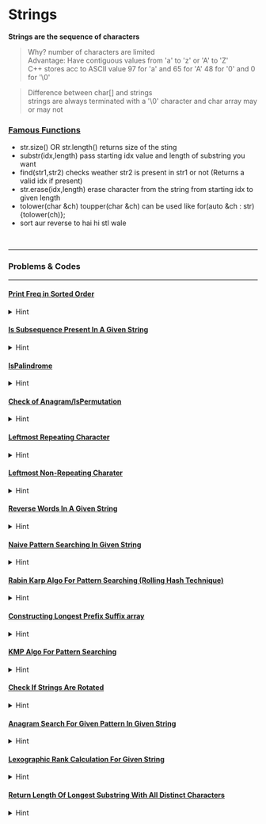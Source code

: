# Strings

**Strings are the sequence of characters** <br>
>Why? number of characters are limited <br>
Advantage: Have contiguous values from 'a' to 'z'  or 'A' to 'Z'<br>
C++ stores acc to ASCII value 97 for 'a' and 65 for 'A'  48 for '0' and 0 for '\0'<br>

>Difference between char[] and strings<br>
strings are always terminated with a '\0' character and char array may or may not<br>


### [Famous Functions](Strings/FamousFuctions.cpp)
 - str.size() OR str.length() returns size of the sting
 - substr(idx,length)  pass starting idx value and length of substring you want
 - find(str1,str2) checks weather str2 is present in str1 or not (Returns a valid idx if present)
 - str.erase(idx,length) erase character from the string from starting idx to given length
 - tolower(char &ch)  toupper(char &ch)  can be used like for(auto &ch : str){tolower(ch)};
 - sort aur reverse to hai hi stl wale

<br>

---
### Problems & Codes
---


#### [Print Freq in Sorted Order]()
<details>
<summary>Hint</summary>

    
    Naive sol: O(Nsq) two loops count indvidual frequencies of every char
    O(N): maintain a count arr[26] = {0} for char 'a' to 'z' 
    and traverse string and do count[str[i]-'a']++; to increase the count of freq
    print from count array as char = i+'a'  and freq = count[i];



</details>




#### [Is Subsequence Present In A Given String](Strings/IsSubseqPresent.cpp)
<details>
<summary>Hint</summary>

    
    Subsequence ka matlab kuch characters agar hata de strings se fir string ko same order me read kre
    //Direct Method s1.find(s2) agar return kare idx from 0 to s1.size()-1 to YES o/w NO

    //Iterative 
    //Two Pointers i = 0; j = 0;
    increment both i and j if s1[i] == s2[j] 
        else increment only i    until i<s1.size() && j < s2.size()

        At last check if(j == s2.size()) aur not if yes print "YES" o/w "NO"
    
    //Same thing can be done through rcrsn f(s1,s2,n1,n2)   
        //base case if (n2 == 0) return true;  if(n1 == 0) return false; 
        like return (s1[n1-1] == s2[n2-1])? f(s1,s2,n1-1,n2-1) : f(s1,s2,n1-1,n2);






</details>




#### [IsPalindrome](Strings/IsPalindrome.cpp)
<details>
<summary>Hint</summary>

    
    Naive sol reverse and check if s1 == s2 or not

    Two iterator solution si = 0; ei = n-1
    while(si<ei){
        if(str[si] != str[ei]){
            return false;
        }
        si++;
        ei--;
    }

    Same can be done through rcrsn as f(str,si,ei)
    base case si>ei return true;
    return str[si] == str[ei] && f(str,si+1,ei-1)



</details>




#### [Check of Anagram/IsPermutation](Strings/IsAnagram_Permutation.cpp)
<details>
<summary>Hint</summary>

    
    Naive sol sort both and equate

    Optimized:
    chk freq of all ch in str1 equals freq of all chars in str2 or not
    calc freq using a 256 size array and chk do freq[str1[i]]++ and freq[str2[i]]-- chk for all 0s at last






</details>




#### [Leftmost Repeating Character](Strings/LeftmostRepeatingCharacter.cpp)
<details>
<summary>Hint</summary>

    
    Output the index of leftmost character that repeats in a given string

    Naive sol O(Nsq) break loop instantly if we found a repeating character

    Optimized:
        Using Aux Space: map<ch,ll> first val stores char and second stores leftmost idx of that char
        as soon as char is already present in array we update aur res as min(res,map.second)

        Another without using map

        2-Traversal of string
        Maintain a frequency arr and count frequencies
        Traverse string again and check for char with freq greater than 1


        More Optimized 1-Traversal + constant traversal of freq i.e.256 at max
        traverse string from right to left and take ans = -1
        //maintain a boolean visited array for  each char if(it is visited)set ans = i;



</details>




#### [Leftmost Non-Repeating Charater](Strings/LeftmostNonRepChar.cpp)
<details>
<summary>Hint</summary>

    
    Naive sol O(Nsq) two loops

    2 Traversal
    1st traversal: Frequency array
    2nd traversal: if(freq[str[i]]) == 1 print idx

    1 Traversal + const traversal sol

    Create a firstIdx array with all entries -1
    store firstIdx at very first occ of char 
    if firstIdx[str[i]] != -1 and char repeats make it -2

    NOW traverse firstIdx array ans = min(ans,firstIdx[str[i]]) if it is not -1 and -2





</details>




#### [Reverse Words In A Given String](Strings/ReverseWordsInAnString.cpp)
<details>
<summary>Hint</summary>

    
    Naive sol : Maintain a stack of words and print them

    Reverse whole string 
    then reverse each words again
    take care of corner condition i.e. for first word



</details>




#### [Naive Pattern Searching In Given String](Strings/NaivePatternSearching.cpp)
<details>
<summary>Hint</summary>

    Har window ke liye chk kro kya wo pattern se match krta hai kya 
    agar sare distincts char hai pattern me to TC  O(N)
    repeated bhi hai to TC O((N-M+1)*M)
    Sare index print krte jao jaha bhi pattern complete hua uska i-m+1 th idx
    


</details>




#### [Rabin Karp Algo For Pattern Searching (Rolling Hash Technique)](Strings/RabinKarpPatternSearching.cpp)
<details>
<summary>Hint</summary>

    
    It uses rolling hash teqnique basically we compute hash func for first window of str and pattern

    for every window we check if hash value matches we will compare for that window only

    we will calculate hash value for every next window using previous windows

    we can choose weighted sum as a hash function and taking%m to avoid overflows m shlould  be big and prime



</details>




#### [Constructing Longest Prefix Suffix array](Strings/LongestProperPerfixSuffixArray.cpp)
<details>
<summary>Hint</summary>

    
    Naive sol : O(N cube)
    we will fill lps array using longPropPreSuff(str,i+1)  for i = 0 to n

    longPropPreSuff(str,n) what will it do 
    it will check for len = n-1 to len = 1 whenever prefix = suffix 
        i.e. all str[i] = str[n-len+i] where i ranges from 0 to len-1
        return len
    
    otherwise return 0

    Efficient Solution O(N): atmost 2n 
    //we will compute lps[i] using len and lps[0] to lps[i-1]

    //lps[0] = 0 always

    ll i = 1, len = 0;

    while(i < n){
        if(str[i] == str[len]){
            len++; lps[i] = len; i++;
        }
        else{
            if(len == 0){
                lps[i] = 0; i++;
            }
            else{
                len = lps[i-1];
            }
            //we are not incrementing i here and checking for valid len from previous lps values
        }
    }




</details>




#### [KMP Algo For Pattern Searching](Strings/KMP_PatternSearching_LPS.cpp)
<details>
<summary>Hint</summary>

    
    we will use above method to precompute lps array of pattern 
    now we will check for every window and shift pattern accordingly

    ll i = 0, j = 0;
    while(i < n){
        if(str[i] == pattern[j]){
            i++; j++;
        }
        if(j == m){
            print(i-m) and set j = lps[m-1];
            //we will chk for next window and had set j accordingly to shift pattern
        }
        else if(i < n && pattern[j] != str[i]){
            if(j == 0)i++;
            else j = lps[j-1]; again we shifted pattern
        }
    }



</details>





#### [Check If Strings Are Rotated](Strings/IsRotated.cpp)
<details>
<summary>Hint</summary>

    Naive O(Nsq) solution check all roatations of s1 possible one by one at any point if s1 equals s2 return true

    Optimized: (O(N)*const) Can use % operator to find presence of s2 in s1 but we have another badhiya option
    concatenate s1 with itself i.e. s1 += s1;
    now using stl find funcn if s1.find(s2) return a valid idx from 0 to 2n return yes o/w no


</details>


#### [Anagram Search For Given Pattern In Given String](Strings/IsPatternPresentInAnyAnagram.cpp)
<details>
<summary>Hint</summary>

    Naive sol for every anagram(permutation of pattern) chk its presence in str O(Fact(m)* m)

    
    take two freq arrays of const size i.e.256 
    compute freq of pattern in arr1 and first window in arr 2
    for every next window compute freq using prev window
    at any point if to freq arrays equals return true

    At last if no match found return false;


</details>


#### [Lexographic Rank Calculation For Given String](Strings/LexographicRankOfGivenString.cpp)
<details>
<summary>Hint</summary>

    NAIVE Solution Check Its Rank in all of its permutation possible in lexo order
    //Suppose we have only distinct chars in string
    //we can maintain a count array to find number of lexo smaller chars present in right side of curr

    to do this we maintain a count/freq array then we take prefix of this
    take prefix sum of count into count
    initialize res by 1
    to get required count we take count[str[i]-1] 
    and we have a multiplier mul starting from n-1 to 1 factorial respectively
    at this time we will add mul*count[str[i]-1]
    then we remove curr leftmost char from count arr
    how? by dec freq for all char j = count[str[i]] to j < 256  by 1

    at last return res
    
    

</details>


#### [Return Length Of Longest Substring With All Distinct Characters](Strings/LengthOfLongestSubstringWithUniqueChars.cpp)
<details>
<summary>Hint</summary>

    O(Ncube) For all possible substrings take maxeln for substring having all characters distinct

    O(Nsq) Improved naive sol here we will maintain a visited for every char starting with i for uniqueness

    O(N) we will take maxlen for characters in the following way:
        eg:      a b c a d b d
        maxEnd:  1 2 3 3 4 4 2

        we will take max of maxEnd as ans

        to calc maxEnd we need a prevIdx array init with -1 as all entries 
            which will give the prev rightmost occurance for curr char
        as we see a char we will set prevIdx[str[j]] = j
        to calc length we use j-i+1  //where j is for curr end and i = max(i,prev[str[j]]+1)

    
        return ans

</details>




